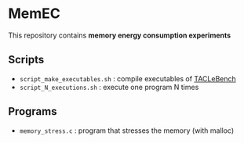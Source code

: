 # MemEC
This repository contains **memory energy consumption experiments**

## Scripts

- ```script_make_executables.sh``` : compile executables of [TACLeBench](http://dx.doi.org/10.4230/OASIcs.WCET.2016.2) 
- ```script_N_executions.sh``` : execute one program N times

## Programs 

- ```memory_stress.c``` : program that stresses the memory (with malloc)
